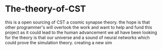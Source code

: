# The-theory-of-CST
this is a open sourcing of CST a cosmic synapse theory.  the hope is that other programmer's will overlook the work and want to help and fund this project as it could lead to the human advancement we all have been looking for the theory is that our universe and a sound of neural networks which could prove the simulation theory. creating a new sim

